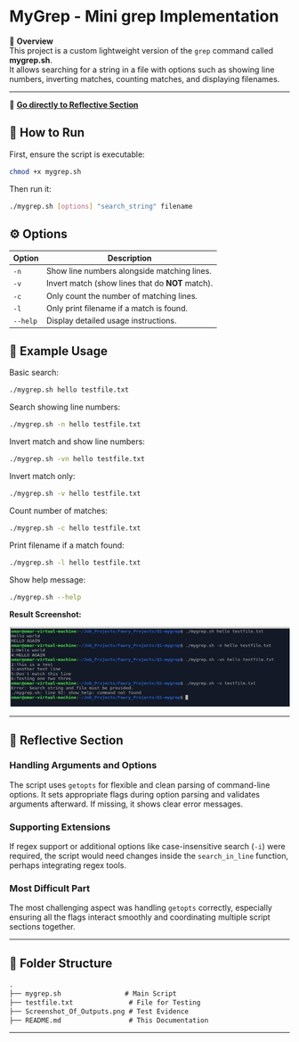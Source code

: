 
# MyGrep - Mini grep Implementation

📄 **Overview**  
This project is a custom lightweight version of the `grep` command called **mygrep.sh**.  
It allows searching for a string in a file with options such as showing line numbers, inverting matches, counting matches, and displaying filenames.

---
🔗 **[Go directly to Reflective Section](#reflective-section)**

## 🚀 How to Run
First, ensure the script is executable:

```bash
chmod +x mygrep.sh
```

Then run it:

```bash
./mygrep.sh [options] "search_string" filename
```

## ⚙️ Options
| Option  | Description |
|---------|-------------|
| `-n`    | Show line numbers alongside matching lines. |
| `-v`    | Invert match (show lines that do **NOT** match). |
| `-c`    | Only count the number of matching lines. |
| `-l`    | Only print filename if a match is found. |
| `--help`| Display detailed usage instructions. |

## 📸 Example Usage

Basic search:

```bash
./mygrep.sh hello testfile.txt
```

Search showing line numbers:

```bash
./mygrep.sh -n hello testfile.txt
```

Invert match and show line numbers:

```bash
./mygrep.sh -vn hello testfile.txt
```

Invert match only:

```bash
./mygrep.sh -v hello testfile.txt
```

Count number of matches:

```bash
./mygrep.sh -c hello testfile.txt
```

Print filename if a match found:

```bash
./mygrep.sh -l hello testfile.txt
```

Show help message:

```bash
./mygrep.sh --help
```

**Result Screenshot:**

![Example Result](Screenshot_Of_Outputs.png)

---

## 🧠 Reflective Section
### Handling Arguments and Options
The script uses `getopts` for flexible and clean parsing of command-line options. It sets appropriate flags during option parsing and validates arguments afterward. If missing, it shows clear error messages.

### Supporting Extensions
If regex support or additional options like case-insensitive search (`-i`) were required, the script would need changes inside the `search_in_line` function, perhaps integrating regex tools.

### Most Difficult Part
The most challenging aspect was handling `getopts` correctly, especially ensuring all the flags interact smoothly and coordinating multiple script sections together.

---

## 📂 Folder Structure

```
.
├── mygrep.sh                # Main Script
├── testfile.txt              # File for Testing
├── Screenshot_Of_Outputs.png # Test Evidence
├── README.md                 # This Documentation
```

---

